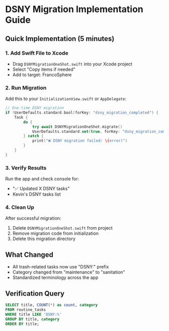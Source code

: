 # DSNY Migration Implementation Guide

## Quick Implementation (5 minutes)

### 1. Add Swift File to Xcode
- Drag `DSNYMigrationOneShot.swift` into your Xcode project
- Select "Copy items if needed"
- Add to target: FrancoSphere

### 2. Run Migration
Add this to your `InitializationView.swift` or `AppDelegate`:

```swift
// One-time DSNY migration
if !UserDefaults.standard.bool(forKey: "dsny_migration_completed") {
    Task {
        do {
            try await DSNYMigrationOneShot.migrate()
            UserDefaults.standard.set(true, forKey: "dsny_migration_completed")
        } catch {
            print("❌ DSNY migration failed: \(error)")
        }
    }
}
```

### 3. Verify Results
Run the app and check console for:
- "✅ Updated X DSNY tasks"
- Kevin's DSNY tasks list

### 4. Clean Up
After successful migration:
1. Delete `DSNYMigrationOneShot.swift` from project
2. Remove migration code from initialization
3. Delete this migration directory

## What Changed
- All trash-related tasks now use "DSNY:" prefix
- Category changed from "maintenance" to "sanitation"
- Standardized terminology across the app

## Verification Query
```sql
SELECT title, COUNT(*) as count, category
FROM routine_tasks
WHERE title LIKE 'DSNY:%'
GROUP BY title, category
ORDER BY title;
```
